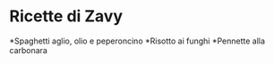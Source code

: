 # Ricette di Zavy

*Spaghetti aglio, olio e peperoncino
*Risotto ai funghi
*Pennette alla carbonara

